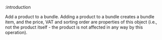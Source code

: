 :introduction

Add a product to a bundle. Adding a product to a bundle creates a bundle item,
and the price, VAT and sorting order are properties of this object (i.e., not
the product itself - the product is not affected in any way by this operation).
